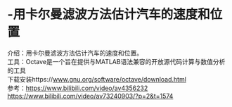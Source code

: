 # -用卡尔曼滤波方法估计汽车的速度和位置
介绍：用卡尔曼滤波方法估计汽车的速度和位置。  
工具：Octave是一个旨在提供与MATLAB语法兼容的开放源代码计算与数值分析的工具  
下载安装https://www.gnu.org/software/octave/download.html  
参考：https://www.bilibili.com/video/av4356232  
https://www.bilibili.com/video/av73240903/?p=2&t=1574  
